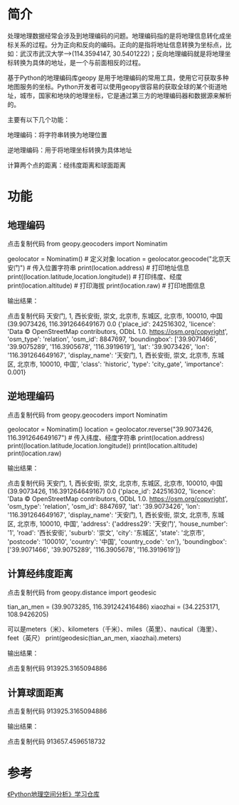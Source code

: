 # 简介

处理地理数据经常会涉及到地理编码的问题。地理编码指的是将地理信息转化成坐标关系的过程。分为正向和反向的编码。正向的是指将地址信息转换为坐标点，比如：武汉市武汉大学—>(114.3594147, 30.5401222)；反向地理编码就是将地理坐标转换为具体的地址，是一个与前面相反的过程。

基于Python的地理编码库geopy 是用于地理编码的常用工具，使用它可获取多种地图服务的坐标。Python开发者可以使用geopy很容易的获取全球的某个街道地址，城市，国家和地块的地理坐标，它是通过第三方的地理编码器和数据源来解析的。

主要有以下几个功能：

地理编码：将字符串转换为地理位置

逆地理编码：用于将地理坐标转换为具体地址

计算两个点的距离：经纬度距离和球面距离

# 功能

## 地理编码


点击复制代码
from geopy.geocoders import Nominatim
 
geolocator = Nominatim()                       # 定义对象
location = geolocator.geocode("北京天安门")      # 传入位置字符串
print(location.address)		                   # 打印地址信息
print((location.latitude,location.longitude))  # 打印纬度、经度
print(location.altitude)				       # 打印海拔
print(location.raw)							   # 打印地图信息



输出结果：

点击复制代码
天安门, 1, 西长安街, 崇文, 北京市, 东城区, 北京市, 100010, 中国
(39.9073426, 116.391264649167)
0.0
{'place_id': 242516302, 'licence': 'Data © OpenStreetMap contributors, ODbL 1.0. https://osm.org/copyright', 'osm_type': 'relation', 'osm_id': 8847697, 'boundingbox': ['39.9071466', '39.9075289', '116.3905678', '116.3919619'], 'lat': '39.9073426', 'lon': '116.391264649167', 'display_name': '天安门, 1, 西长安街, 崇文, 北京市, 东城区, 北京市, 100010, 中国', 'class': 'historic', 'type': 'city_gate', 'importance': 0.001}

## 逆地理编码
点击复制代码
from geopy.geocoders import Nominatim
 
geolocator = Nominatim()
location = geolocator.reverse("39.9073426, 116.391264649167")   # 传入纬度、经度字符串
print(location.address)
print((location.latitude,location.longitude))
print(location.altitude)
print(location.raw)


输出结果：

点击复制代码
天安门, 1, 西长安街, 崇文, 北京市, 东城区, 北京市, 100010, 中国
(39.9073426, 116.391264649167)
0.0
{'place_id': 242516302, 'licence': 'Data © OpenStreetMap contributors, ODbL 1.0. https://osm.org/copyright', 'osm_type': 'relation', 'osm_id': 8847697, 'lat': '39.9073426', 'lon': '116.391264649167', 'display_name': '天安门, 1, 西长安街, 崇文, 北京市, 东城区, 北京市, 100010, 中国', 'address': {'address29': '天安门', 'house_number': '1', 'road': '西长安街', 'suburb': '崇文', 'city': '东城区', 'state': '北京市', 'postcode': '100010', 'country': '中国', 'country_code': 'cn'}, 'boundingbox': ['39.9071466', '39.9075289', '116.3905678', '116.3919619']}
## 计算经纬度距离
点击复制代码
from geopy.distance import geodesic
 
tian_an_men = (39.9073285, 116.391242416486)
xiaozhai = (34.2253171, 108.9426205)

可以是meters（米）、kilometers（千米）、miles（英里）、nautical（海里）、feet（英尺）
print(geodesic(tian_an_men, xiaozhai).meters)


输出结果：

点击复制代码
913925.3165094886

## 计算球面距离
点击复制代码
913925.3165094886


输出结果：

点击复制代码
913657.4596518732

# 参考

[《Python地理空间分析》学习仓库](https://github.com/MrWhitebare/Python-Geography-spatial-analysis/tree/master)